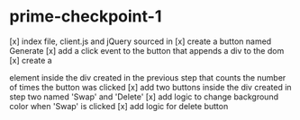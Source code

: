 # prime-checkpoint-1

[x] index file, client.js and jQuery sourced in
[x] create a button named Generate
[x] add a click event to the button that appends a div to the dom
[x] create a <p> element inside the div created in the previous step that counts the number of times the button was clicked
[x] add two buttons inside the div created in step two named 'Swap' and 'Delete'
[x] add logic to change background color when 'Swap' is clicked
[x] add logic for delete button